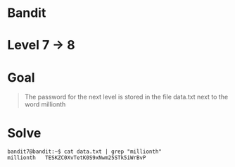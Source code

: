 # Bandit
# Level 7 -> 8
# Goal
> The password for the next level is stored in the file data.txt next to the word millionth
# Solve

```
bandit7@bandit:~$ cat data.txt | grep "millionth"
millionth	TESKZC0XvTetK0S9xNwm25STk5iWrBvP
```
